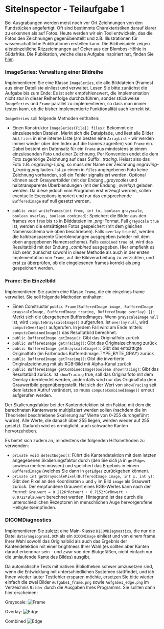 # SiteInspector - Teilaufgabe 1

Bei Ausgrabungen werden meist noch vor Ort Zeichnungen von den Fundstücken angefertigt. Oft sind bestimmte Charakteristiken darauf klarer zu erkennen als auf Fotos. Heute werden wir ein Tool entwickeln, das die Fotos den Zeichnungen gegenüberstellt und z.B. Illustrationen für wissenschaftliche Publikationen erstellen kann. Die Bildbeispiele zeigen altsteinzeitliche Ritzzeichnungen auf Ocker aus der Blombos-Höhle in Südafrika. Die Publikation, welche diese Aufgabe inspiriert hat, finden Sie [hier](https://www.sciencedirect.com/science/article/pii/S0047248409000207).

### ImageSeries: Verwaltung einer Bildreihe

Implementieren Sie eine Klasse ```ImageSeries```, die alle Bilddateien (Frames) aus einer Dateiliste einliest und verwaltet. Lesen Sie bitte zunächst die Aufgabe bis zum Ende: Es ist sehr empfehlenswert, die Implementation nicht stur in dieser Reihenfolge durchzuführen, sonder stückweise ```ImageSeries``` und ```Frame``` parallel zu implementieren, so dass man immer testen kann, ob die bisher implementierte Funktionalität auch korrekt ist.

```ImageSeries``` soll folgende Methoden enthalten:
* Einen Konstruktor ```ImageSeries(File[] files)```: Bekommt die einzulesenden Dateien. Merkt sich die Dateipfade, und liest alle Bilder aus ```files``` in eine interne Liste (am besten eine ```ArrayList``` - wir werden immer wieder über den Index auf die frames zugreifen) von ```Frame``` ein. Dabei besteht ein Datensatz für ein ```Frame``` aus mindestens je einem einzulesenden Foto und einer Zeichnung. Per Konvention endet die dem Foto zugehörige Zeichnung auf dass Suffix *_tracing*. Heisst also das Foto z.B. *engraving-1.png*, so muss der Name der Zeichnung *engraving-1_tracing.png* lauten. Ist zu einem in ```files``` angegebenen Foto keine Zeichnung vorhanden, soll ein Fehler signalisiert werden. Optional können auch Grauwertbilder (mit der Endung *_grayscale*) und halbtransparente Überblendungen (mit der Endung *_overlay*) geladen werden. Da diese jedoch vom Programm erst erzeugt werden, sollen eventuelle Exceptions ignoriert und nur das entsprechende ```BufferedImage``` auf null gesetzt werden.

* ```public void writeFrames(int from, int to, boolean grayscale, boolean overlay, boolean combined)```: Speichert die Bilder aus den frames von ```from``` bis ```to``` in Bilddateien im *.png*-Format. Fall ```grayscale``` ```true``` ist, werden die entsättigten Fotos gespeichert (mit dem gleichen Namensschema wie oben beschrieben). Falls ```overlay``` ```true``` ist, werden die halbtransparente Überblendungen ausgegeben (wieder mit dem oben angegebenen Namensschema). Falls ```combined``` ```true``` ist, wird das Resultatbild mit der Endung *_combined* ausgegeben. Hier empfiehlt es sich sehr, zunächst sowohl in dieser Methode als auch in der ersten Implementation von ```Frame```, auf die Bildverarbeitung zu verzichten, und erst zu überprüfen, ob die eingelesenen frames korrekt als png gespeichert werden.

### Frame: Ein Einzelbild

Implementieren Sie zudem eine Klasse ```Frame```, die ein einzelnes frame verwaltet. Sie soll folgende Methoden enthalten:
* Einen Constructor ```public Frame(BufferedImage image, BufferedImage grayscaleImage, BufferedImage tracing, BufferedImage overlay) {}```: Merkt sich die übergebenen BufferedImages. Wenn ```grayscaleImage``` ```null``` ist, wird ```computeGrayscaleImage()``` aufgerufen. Ist ```overlay``` ```null```, wird ```computeOverlay()``` aufgerufen. In jedem Fall wird am Ende mittels ```computeCombinedImage()``` das Resultatbild berechnet.
* ```public BufferedImage getImage()```: Gibt das Originalfoto zurück
* ```public BufferedImage getTracing()```: Gibt das Originalzeichnung zurück
* ```public BufferedImage getGrayscaleImage()```: Gibt das entsättigte Originalfoto  (im Farbmodus BufferedImage.TYPE_BYTE_GRAY) zurück
* ```public BufferedImage getTracing()```: Gibt die invertierte Originalzeichnung mit als RGB-Bild mit Alpha-Kanal zurück
* ```public BufferedImage getCombinedImage(boolean showTracing)```: Gibt das Resultatbild zurück. Ist ```showTracing``` true, soll das Originalfoto mit dem Overlay überblendet werden, andernfalls wird nur das Originalfoto dem Grauwertbild gegenübergestellt. Hat sich der Wert von ```showTracing``` seit dem letzten Aufruf verändert, so muss ```computeCombinedImage()``` erneut aufgerufen werden.

Der Skalierungsfaktor bei der Kantendetektion ist ein Faktor, mit dem die berechneten Kantenwerte multipliziert werden sollen (nachdem die im Theorieteil beschriebene Skalierung auf Werte von 0-255 durchgeführt wurde). Alle Werte, die danach über 255 liegen, werden wieder auf 255 gesetzt. Dadurch wird es ermöglicht, auch schwache Kanten hervorzuheben.

Es bietet sich zudem an, mindestens die folgenden Hilfsmethoden zu verwenden:
* ```private void detectEdges()```: Führt die Kantendetektion mit dem letzten angegebenen Skalierungsfaktor durch (den Sie sich ja in ```getEdges``` sowieso merken müssen) und speichert das Ergebnis in einem ```BufferedImage``` (welches Sie dann in ```getEdges``` zurückgeben können).
* ```private int getGrayscalePixel(BufferedImage image, int x, int y)```: Gibt den Pixel an den Koordinaten ```x``` und ```y``` im Bild ```image``` als Grauwert zurück. Der empfundene Grauwert eines RGB-Wertes kann nach der Formel: ```Grauwert = 0.2126*Rotwert + 0.7152*Grünwert + 0.0722*Blauwert``` berechnet werden. Hintegrund ist das durch die unterschiedlichen Rezeptoren im menschlichen Auge hervorgerufene Helligkeitsempfinden.

### DICOMDiagnostics

Implementieren Sie zuletzt eine Main-Klasse ```DICOMDiagnostics```, die nur die Datei ```data/angiogram1.DCM``` als ein ```DICOMImage``` einliest und von einem frame Ihrer Wahl sowohl das Originalbild als auch das Ergebnis der Kantendetektion mit einer brightness Ihrer Wahl (es sollten aber Kanten darauf erkennbar sein - und zwar von den Blutgefäßen, nicht einfach nur die umlaufende Kante des Bildes) ausgibt.

Da automatische Tests mit nativen Bibliotheken schwer umzusetzen sind, wenn die Entwicklung mit unterschiedlichen Systemen stattfindet, und ich Ihnen wieder lauter Testfehler ersparen möchte, ersetzen Sie bitte wieder einfach die zwei Bilder ```Aufgabe1_frame.png``` sowie ```Aufgabe1_edge.png``` im Verzeichnis ```Bilder``` durch die Ausgaben Ihres Programms. Sie sollten dann hier erscheinen:

Grayscale:
![Frame](Bilder/Aufgabe1_grayscale.png)

Overlay:
![Edge](Bilder/Aufgabe1_overlay.png)

Combined
![Edge](Bilder/Aufgabe1_combined.png)
